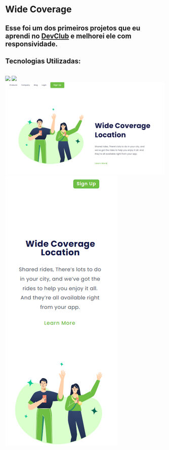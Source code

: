 <h1>Wide Coverage</h1>
<h2>Esse foi um dos primeiros projetos que eu aprendi no <a href="https://rodolfomori.com.br/devclub/">DevClub</a> e melhorei ele com responsividade.</h2>

<h2>Tecnologias Utilizadas:</h2>
<br>
  <img src="https://img.shields.io/badge/HTML5-E34F26?style=for-the-badge&logo=html5&logoColor=white">
  <img src="https://img.shields.io/badge/CSS3-1572B6?style=for-the-badge&logo=css3&logoColor=white">

<img src="https://github.com/matheusdiass1/Desafio-Modulo-CSS/blob/main/img/wide-coverage.png?raw=true">
<br>
<img src="https://github.com/matheusdiass1/Desafio-Modulo-CSS/blob/main/img/wide-mobile.png?raw=true">
